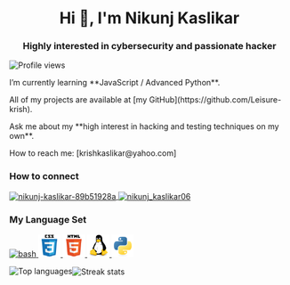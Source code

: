 <h1 align="center">Hi 👋, I'm Nikunj Kaslikar</h1>
<h3 align="center">Highly interested in cybersecurity and passionate hacker</h3>

<p align="left">
  <img src="https://komarev.com/ghpvc/?username=leisure-krish&label=Profile%20views&color=0e75b6&style=flat" alt="Profile views" />
</p>

<p align="left">
  I’m currently learning **JavaScript / Advanced Python**.
</p>

<p align="left">
  All of my projects are available at [my GitHub](https://github.com/Leisure-krish).
</p>

<p align="left">
  Ask me about my **high interest in hacking and testing techniques on my own**.
</p>

<p align="left">
  How to reach me: [krishkaslikar@yahoo.com]
</p>

<h3 align="left">How to connect</h3>
<p align="left">
  <a href="https://linkedin.com/in/nikunj-kaslikar-89b51928a" target="_blank">
    <img align="center" src="https://pngimg.com/uploads/linkedIn/linkedIn_PNG7.png" alt="nikunj-kaslikar-89b51928a" height="30" width="40" />
  </a>
  <a href="https://www.instagram.com/nikunj_kaslikar06/?next=%2F" target="_blank">
    <img align="center" src="https://cdn140.picsart.com/236903701090212.png?r1024x1024" alt="nikunj_kaslikar06" height="30" width="40" />
  </a>
</p>

<h3 align="left">My Language Set</h3>
<p align="left"> 
  <a href="https://www.gnu.org/software/bash/" target="_blank" rel="noreferrer"> 
    <img src="https://freepngdesign.com/content/uploads/images/p-2744-3-bash-logo-png-transparent-logo-848251298474.png" alt="bash" width="50" height="40"/> 
  </a> 
  <a href="https://www.w3schools.com/css/" target="_blank" rel="noreferrer"> 
    <img src="https://raw.githubusercontent.com/devicons/devicon/master/icons/css3/css3-original-wordmark.svg" alt="css3" width="40" height="40"/> 
  </a> 
  <a href="https://www.w3.org/html/" target="_blank" rel="noreferrer"> 
    <img src="https://raw.githubusercontent.com/devicons/devicon/master/icons/html5/html5-original-wordmark.svg" alt="html5" width="40" height="40"/> 
  </a> 
  <a href="https://www.linux.org/" target="_blank" rel="noreferrer"> 
    <img src="https://raw.githubusercontent.com/devicons/devicon/master/icons/linux/linux-original.svg" alt="linux" width="40" height="40"/> 
  </a> 
  <a href="https://www.python.org" target="_blank" rel="noreferrer"> 
    <img src="https://raw.githubusercontent.com/devicons/devicon/master/icons/python/python-original.svg" alt="python" width="40" height="40"/> 
  </a> 
</p>

<p>
  <img align="left" src="https://github-readme-stats.vercel.app/api/top-langs?username=leisure-krish&show_icons=true&locale=en&layout=compact" alt="Top languages" />
</p>

<p>
  <img align="center" src="https://github-readme-streak-stats.herokuapp.com/?user=leisure-krish" alt="Streak stats" />
</p>

<!---
Leisure-krish/Leisure-krish is a ✨ special ✨ repository because its `README.md` (this file) appears on your GitHub profile.
You can click the Preview link to take a look at your changes.
--->

